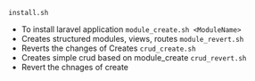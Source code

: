 `install.sh`
- To install laravel application
`module_create.sh <ModuleName>`
- Creates structured modules, views, routes
`module_revert.sh`
- Reverts the changes of Creates
`crud_create.sh`
- Creates simple crud based on module_create
`crud_revert.sh`
- Revert the chnages of create